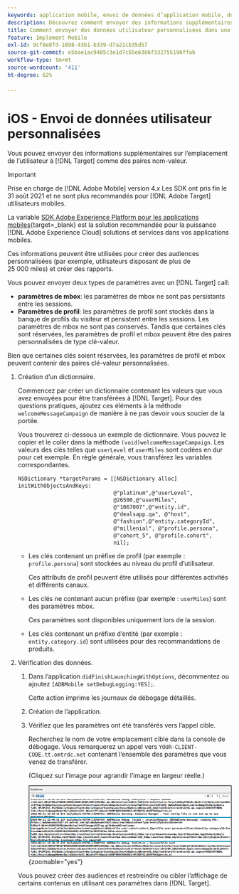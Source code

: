 ```yaml
---
keywords: application mobile, envoi de données d’application mobile, données utilisateur personnalisées mobiles, données personnalisées d’application mobile
description: Découvrez comment envoyer des informations supplémentaires sur l’emplacement de l’utilisateur à [!DNL Adobe Target] comme paires nom-valeur pour vous aider à créer des audiences personnalisées.
title: Comment envoyer des données utilisateur personnalisées dans une application iOS ?
feature: Implement Mobile
exl-id: 9cf8e8fd-1898-43b1-b339-d7a21cb35d57
source-git-commit: e5bae1ac9485c3e1d7c55e6386f332755196ffab
workflow-type: tm+mt
source-wordcount: '411'
ht-degree: 62%

---
```


# iOS - Envoi de données utilisateur personnalisées

Vous pouvez envoyer des informations supplémentaires sur l’emplacement de l’utilisateur à [!DNL Target] comme des paires nom-valeur.

>[!IMPORTANT]
>
>Prise en charge de [!DNL Adobe Mobile] version 4.*x* Les SDK ont pris fin le 31 août 2021 et ne sont plus recommandés pour [!DNL Adobe Target] utilisateurs mobiles.
>
>La variable [SDK Adobe Experience Platform pour les applications mobiles](https://developer.adobe.com/client-sdks/documentation/){target=_blank} est la solution recommandée pour la puissance [!DNL Adobe Experience Cloud] solutions et services dans vos applications mobiles.

Ces informations peuvent être utilisées pour créer des audiences personnalisées (par exemple, utilisateurs disposant de plus de 25 000 miles) et créer des rapports.

Vous pouvez envoyer deux types de paramètres avec un [!DNL Target] call:

* **paramètres de mbox**: les paramètres de mbox ne sont pas persistants entre les sessions.
* **Paramètres de profil**: les paramètres de profil sont stockés dans la banque de profils du visiteur et persistent entre les sessions. Les paramètres de mbox ne sont pas conservés. Tandis que certaines clés sont réservées, les paramètres de profil et mbox peuvent être des paires personnalisées de type clé-valeur.

Bien que certaines clés soient réservées, les paramètres de profil et mbox peuvent contenir des paires clé-valeur personnalisées.

1. Création d’un dictionnaire.

   Commencez par créer un dictionnaire contenant les valeurs que vous avez envoyées pour être transférées à [!DNL Target]. Pour des questions pratiques, ajoutez ces éléments à la méthode `welcomeMessageCampaign` de manière à ne pas devoir vous soucier de la portée.

   Vous trouverez ci-dessous un exemple de dictionnaire. Vous pouvez le copier et le coller dans la méthode `(void)welcomeMessageCampaign`. Les valeurs des clés telles que `userLevel` et `userMiles` sont codées en dur pour cet exemple. En règle générale, vous transférez les variables correspondantes.

   ```
   NSDictionary *targetParams = [[NSDictionary alloc] initWithObjectsAndKeys: 
                                 @"platinum",@"userLevel", 
                                 @26500,@"userMiles", 
                                 @"1067007",@"entity.id", 
                                 @"dealsapp.qa", @"host", 
                                 @"fashion",@"entity.categoryId", 
                                 @"millenial", @"profile.persona", 
                                 @"cohort_5", @"profile.cohort", 
                                 nil];
   ```

   * Les clés contenant un préfixe de profil (par exemple : `profile.persona`) sont stockées au niveau du profil d’utilisateur.

     Ces attributs de profil peuvent être utilisés pour différentes activités et différents canaux.

   * Les clés ne contenant aucun préfixe (par exemple : `userMiles`) sont des paramètres mbox.

     Ces paramètres sont disponibles uniquement lors de la session.

   * Les clés contenant un préfixe d’entité (par exemple : `entity.category.id`) sont utilisées pour des recommandations de produits.

1. Vérification des données.
   1. Dans l’application `didFinishLaunchingWithOptions`, décommentez ou ajoutez `[ADBMobile setDebugLogging:YES];`.

      Cette action imprime les journaux de débogage détaillés.
   1. Création de l’application.
   1. Vérifiez que les paramètres ont été transférés vers l’appel cible.

      Recherchez le nom de votre emplacement cible dans la console de débogage. Vous remarquerez un appel vers `YOUR-CLIENT-CODE.tt.omtrdc.net` contenant l’ensemble des paramètres que vous venez de transférer.

      (Cliquez sur l’image pour agrandir l’image en largeur réelle.)

      ![Emplacement cible dans la console de débogage](/help/dev/implement/mobile/assets/mobile-debug.png "Emplacement cible dans la console de débogage"){zoomable=&quot;yes&quot;}

   Vous pouvez créer des audiences et restreindre ou cibler l’affichage de certains contenus en utilisant ces paramètres dans [!DNL Target].
